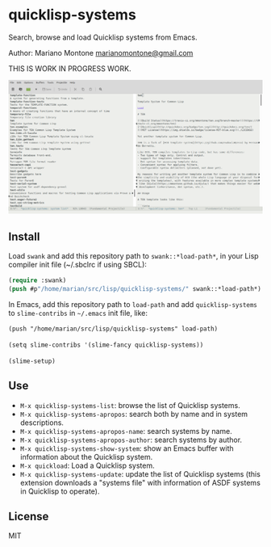 # quicklisp-systems

Search, browse and load Quicklisp systems from Emacs.

Author: Mariano Montone <marianomontone@gmail.com>

THIS IS WORK IN PROGRESS WORK.

![screenshot](screenshot.png "screenshot")

## Install

Load `swank` and add this repository path to `swank::*load-path*`, in your Lisp compiler init file (~/.sbclrc if using SBCL):

```lisp
(require :swank)
(push #p"/home/marian/src/lisp/quicklisp-systems/" swank::*load-path*)
```

In Emacs, add this repository path to `load-path` and add `quicklisp-systems` to `slime-contribs` in `~/.emacs` init file, like:

```
(push "/home/marian/src/lisp/quicklisp-systems" load-path)

(setq slime-contribs '(slime-fancy quicklisp-systems))

(slime-setup)
```

## Use

- `M-x quicklisp-systems-list`: browse the list of Quicklisp systems.
- `M-x quicklisp-systems-apropos`: search both by name and in system descriptions.
- `M-x quicklisp-systems-apropos-name`: search systems by name.
- `M-x quicklisp-systems-apropos-author`: search systems by author.
- `M-x quicklisp-systems-show-system`: show an Emacs buffer with information about the Quicklisp system.
- `M-x quickload`: Load a Quicklisp system.
- `M-x quicklisp-systems-update`: update the list of Quicklisp systems (this extension downloads a "systems file" with information of ASDF systems in Quicklisp to operate).

## License

MIT
